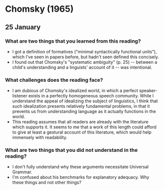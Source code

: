 Chomsky (1965)
==============

25 January
----------

### What are two things that you learned from this reading?

-   I got a definition of formatives ("minimal syntactically functional
    units"), which I've seen in papers before, but hadn't seen defined
    this concisely.
-   I found out that Chomsky's "systematic ambiguity" (p. 25) -- between
    a child's understanding and a linguists' account of it --
    was intentional.

### What challenges does the reading face?

-   I am dubious of Chomsky's idealized world, in which a perfect
    speaker-listener exists in a perfectly homogeneous speech community.
    While I understand the appeal of idealizing the subject of
    linguistics, I think that such idealization presents relatively
    fundamental problems, in that it prevents us from understanding
    language as it actually functions in the world.
-   This reading assumes that all readers are already with the
    literature which supports it. It seems to me that a work of this
    length could afford to give at least a gestural account of this
    literature, which would help immensely with readability.

### What are two things that you did not understand in the reading?

-   I don't fully understand why these arguments necessitate
    Universal Grammar.
-   I'm confused about his benchmarks for explanatory adequacy. Why
    these things and not other things?
